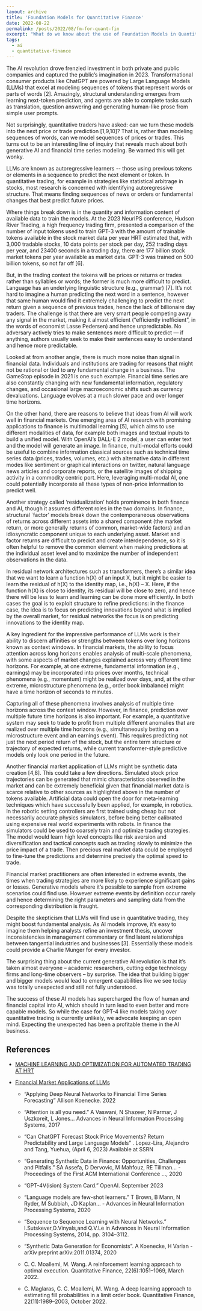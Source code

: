 ```yaml
---
layout: archive
title: 'Foundation Models for Quantitative Finance'
date: 2022-08-22
permalink: /posts/2022/08/fm-for-quant-fin
excerpt: "What do we know about the use of Foundation Models in Quantitative Finance?"
tags:
  - ai
  - quantitative-finance
---
```



The AI revolution drove frenzied investment in both private and public companies and captured the public’s imagination in 2023. Transformational consumer products like ChatGPT are powered by Large Language Models (LLMs) that excel at modeling sequences of tokens that represent words or parts of words [2]. Amazingly, structural understanding emerges from learning next-token prediction, and agents are able to complete tasks such as translation, question answering and generating human-like prose from simple user prompts.

Not surprisingly, quantitative traders have asked: can we turn these models into the next price or trade prediction [1,9,10]? That is, rather than modeling sequences of words, can we model sequences of prices or trades. This turns out to be an interesting line of inquiry that reveals much about both generative AI and financial time series modeling. Be warned this will get wonky.

LLMs are known as autoregressive learners -- those using previous tokens or elements in a sequence to predict the next element or token. In quantitative trading, for example in strategies like statistical arbitrage in stocks, most research is concerned with identifying autoregressive structure. That means finding sequences of news or orders or fundamental changes that best predict future prices.

Where things break down is in the quantity and information content of available data to train the models. At the 2023 NeurIPS conference, Hudson River Trading, a high frequency trading firm, presented a comparison of the number of input tokens used to train GPT-3 with the amount of trainable tokens available in the stock market data per year HRT estimated that, with 3,000 tradable stocks, 10 data points per stock per day, 252 trading days per year, and 23400 seconds in a trading day, there are 177 billion stock market tokens per year available as market data. GPT-3 was trained on 500 billion tokens, so not far off [6].


But, in the trading context the tokens will be prices or returns or trades rather than syllables or words; the former is much more difficult to predict. Language has an underlying linguistic structure (e.g., grammar) [7]. It’s not hard to imagine a human predicting the next word in a sentence, however that same human would find it extremely challenging to predict the next return given a sequence of previous trades, hence the lack of billionaire day traders. The challenge is that there are very smart people competing away any signal in the market, making it almost efficient (“efficiently inefficient”, in the words of economist Lasse Pedersen) and hence unpredictable. No adversary actively tries to make sentences more difficult to predict — if anything, authors usually seek to make their sentences easy to understand and hence more predictable.

Looked at from another angle, there is much more noise than signal in financial data. Individuals and institutions are trading for reasons that might not be rational or tied to any fundamental change in a business. The GameStop episode in 2021 is one such example. Financial time series are also constantly changing with new fundamental information, regulatory changes, and occasional large macroeconomic shifts such as currency devaluations. Language evolves at a much slower pace and over longer time horizons.

On the other hand, there are reasons to believe that ideas from AI will work well in financial markets. One emerging area of AI research with promising applications to finance is multimodal learning [5], which aims to use different modalities of data, for example both images and textual inputs to build a unified model. With OpenAI’s DALL-E 2 model, a user can enter text and the model will generate an image. In finance, multi-modal efforts could be useful to combine information classical sources such as technical time series data (prices, trades, volumes, etc.) with alternative data in different modes like sentiment or graphical interactions on twitter, natural language news articles and corporate reports, or the satellite images of shipping activity in a commodity centric port. Here, leveraging multi-modal AI, one could potentially incorporate all these types of non-price information to predict well.

Another strategy called ‘residualization’ holds prominence in both finance and AI, though it assumes different roles in the two domains.  In finance, structural `factor’ models break down the contemporaneous observations of returns across different assets into a shared component (the market return, or more generally returns of common, market-wide factors) and an idiosyncratic component unique to each underlying asset. Market and factor returns are difficult to predict and create interdependence, so it is often helpful to remove the common element when making predictions at the individual asset level and to maximize the number of independent observations in the data.

In residual network architectures such as transformers, there’s a similar idea that we want to learn a function h(X) of an input X, but it might be easier to learn the residual of h(X) to the identity map, i.e., h(X) – X. Here, if the function h(X) is close to identity, its residual will be close to zero, and hence there will be less to learn and learning can be done more efficiently. In both cases the goal is to exploit structure to refine predictions: in the finance case, the idea is to focus on predicting innovations beyond what is implied by the overall market, for residual networks the focus is on predicting innovations to the identity map.

A key ingredient for the impressive performance of LLMs work is their ability to discern affinities or strengths between tokens over long horizons known as context windows. In financial markets, the ability to focus attention across long horizons enables analysis of multi-scale phenomena, with some aspects of market changes explained across very different time horizons. For example, at one extreme, fundamental information (e.g., earnings) may be incorporated into prices over months, technical phenomena (e.g., momentum) might be realized over days, and, at the other extreme, microstructure phenomena (e.g., order book imbalance) might have a time horizon of seconds to minutes.

Capturing all of these phenomena involves analysis of multiple time horizons across the context window. However, in finance, prediction over multiple future time horizons is also important. For example, a quantitative system may seek to trade to profit from multiple different anomalies that are realized over multiple time horizons (e.g., simultaneously betting on a microstructure event and an earnings event). This requires predicting not just the next period return of the stock, but the entire term structure or trajectory of expected returns, while current transformer-style predictive models only look one period in the future.

Another financial market application of LLMs might be synthetic data creation [4,8]. This could take a few directions. Simulated stock price trajectories can be generated that mimic characteristics observed in the market and can be extremely beneficial given that financial market data is scarce relative to other sources as highlighted above in the number of tokens available. Artificial data could open the door for meta-learning techniques which have successfully been applied, for example, in robotics. In the robotic setting controllers are first trained using cheap but not necessarily accurate physics simulators, before being better calibrated using expensive real world experiments with robots. In finance the simulators could be used to coarsely train and optimize trading strategies. The model would learn high level concepts like risk aversion and diversification and tactical concepts such as trading slowly to minimize the price impact of a trade. Then precious real market data could be employed to fine-tune the predictions and determine precisely the optimal speed to trade.


Financial market practitioners are often interested in extreme events, the times when trading strategies are more likely to experience significant gains or losses. Generative models where it’s possible to sample from extreme scenarios could find use. However extreme events by definition occur rarely and hence determining the right parameters and sampling data from the corresponding distribution is fraught.

Despite the skepticism that LLMs will find use in quantitative trading, they might boost fundamental analysis. As AI models improve, it’s easy to imagine them helping analysts refine an investment thesis, uncover inconsistencies in management commentary or find latent relationships between tangential industries and businesses [3]. Essentially these models could provide a Charlie Munger for every investor.

The surprising thing about the current generative AI revolution is that it’s taken almost everyone – academic researchers, cutting edge technology firms and long-time observers – by surprise. The idea that building bigger and bigger models would lead to emergent capabilities like we see today was totally unexpected and still not fully understood.

The success of these AI models has supercharged the flow of human and financial capital into AI, which should in turn lead to even better and more capable models. So while the case for GPT-4 like models taking over quantitative trading is currently unlikely, we advocate keeping an open mind. Expecting the unexpected has been a profitable theme in the AI business.

## References
- [MACHINE LEARNING AND OPTIMIZATION FOR AUTOMATED TRADING AT HRT](https://neurips.cc/Expo/Conferences/2023/talk%20panel/78241)
- [Financial Market Applications of LLMs](https://thegradient.pub/financial-market-applications-of-llms/)

  - “Applying Deep Neural Networks to Financial Time Series Forecasting” Allison Koenecke. 2022

  - “Attention is all you need.” A Vaswani, N Shazeer, N Parmar, J Uszkoreit, L Jones…  Advances in Neural Information Processing Systems, 2017

  - “Can ChatGPT Forecast Stock Price Movements? Return Predictability and Large Language Models” . Lopez-Lira, Alejandro and Tang, Yuehua, (April 6, 2023) Available at SSRN

  - “Generating Synthetic Data in Finance: Opportunities, Challenges and Pitfalls.” SA Assefa, D Dervovic, M Mahfouz, RE Tillman… - Proceedings of the First ACM International Conference …, 2020

  - “GPT-4V(ision) System Card.” OpenAI. September 2023

  - “Language models are few-shot learners.” T Brown, B Mann, N Ryder, M Subbiah, JD Kaplan… - Advances in Neural Information Processing Systems, 2020

  - “Sequence to Sequence Learning with Neural Networks.” I.Sutskever,O.Vinyals,and Q.V.Le in Advances in Neural Information Processing Systems, 2014, pp. 3104–3112.

  - “Synthetic Data Generation for Economists”. A Koenecke, H Varian  - arXiv preprint arXiv:2011.01374, 2020

  - C. C. Moallemi, M. Wang. A reinforcement learning approach to optimal execution. Quantitative Finance, 22(6):1051–1069, March 2022.

  - C. Maglaras, C. C. Moallemi, M. Wang. A deep learning approach to estimating fill probabilities in a limit order book. Quantitative Finance, 22(11):1989–2003, October 2022.
